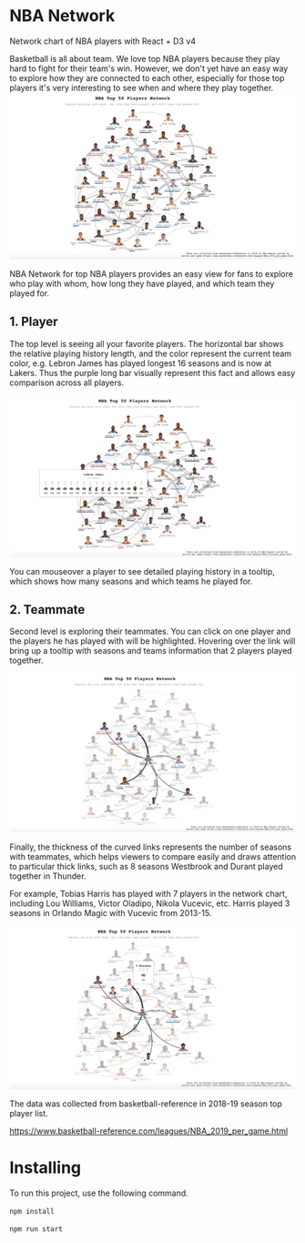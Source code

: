 # NBA Network

Network chart of NBA players with React + D3 v4

Basketball is all about team. We love top NBA players because they play hard to fight for their team's win. However, we don't yet have an easy way to explore how they are connected to each other, especially for those top players it's very interesting to see when and where they play together.
![NBA Network](./src/image/1_overview.png "NBA Network")

NBA Network for top NBA players provides an easy view for fans to explore who play with whom, how long they have played, and which team they played for.

## 1. Player

The top level is seeing all your favorite players. The horizontal bar shows the relative playing history length, and the color represent the current team color, e.g. Lebron James has played longest 16 seasons and is now at Lakers. Thus the purple long bar visually represent this fact and allows easy comparison across all players.

![NBA Network Player Info](./src/image/2_player_info.png "NBA Network Player Info")

You can mouseover a player to see detailed playing history in a tooltip, which shows how many seasons and which teams he played for.


## 2. Teammate

Second level is exploring their teammates. You can click on one player and the players he has played with will be highlighted. Hovering over the link will bring up a tooltip with seasons and teams information that 2 players played together.

![NBA Network Player Links](./src/image/3_player_links.png "NBA Network Player Links")

Finally, the thickness of the curved links represents the number of seasons with teammates, which helps viewers to compare easily and draws attention to particular thick links, such as 8 seasons Westbrook and Durant played together in Thunder.

For example, Tobias Harris has played with 7 players in the network chart, including Lou Williams, Victor Oladipo, Nikola Vucevic, etc. Harris played 3 seasons in Orlando Magic with Vucevic from 2013-15.

![NBA Network Teammate Info](./src/image/4_teammate_info.png "NBA Network Teammate Info")

The data was collected from basketball-reference in 2018-19 season top player list.

https://www.basketball-reference.com/leagues/NBA_2019_per_game.html


# Installing
To run this project, use the following command.

`npm install`

`npm run start`
